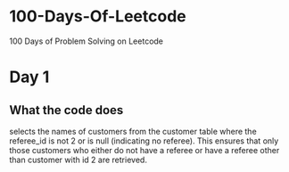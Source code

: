 # 100-Days-Of-Leetcode
100 Days of Problem Solving on Leetcode

# Day 1
## What the code does
selects the names of customers from the customer table where the referee_id is not 2 or is null (indicating no referee). This ensures that only those customers who either do not have a referee or have a referee other than customer with id 2 are retrieved.

